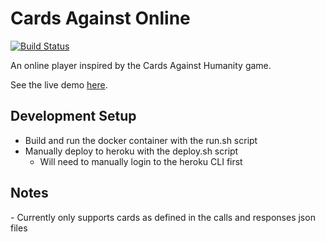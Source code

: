 <h1>Cards Against Online</h1>

[![Build Status](https://www.travis-ci.org/z0glen/cards-against-online.svg?branch=master)](https://www.travis-ci.org/z0glen/cards-against-online)

An online player inspired by the Cards Against Humanity game.

See the live demo [here](http://still-fortress-86423.herokuapp.com).

<h2>Development Setup</h2>

- Build and run the docker container with the run.sh script
- Manually deploy to heroku with the deploy.sh script
    - Will need to manually login to the heroku CLI first
    
<h2>Notes</h2>
- Currently only supports cards as defined in the calls and responses json files

